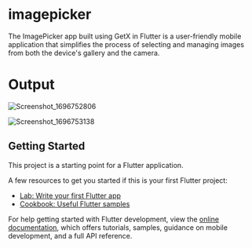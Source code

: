 # imagepicker

The ImagePicker app built using GetX in Flutter is a user-friendly mobile application that simplifies the process of selecting and managing images from both the device's gallery and the camera.

# Output

![Screenshot_1696752806](https://github.com/FlutterDevSangee/ImagePicker/assets/130139011/29f40488-6a3b-404e-b0b6-529274bf4f57)

![Screenshot_1696753138](https://github.com/FlutterDevSangee/ImagePicker/assets/130139011/6e19c587-d9f5-477c-b17d-016e0d633584)

## Getting Started

This project is a starting point for a Flutter application.

A few resources to get you started if this is your first Flutter project:

- [Lab: Write your first Flutter app](https://docs.flutter.dev/get-started/codelab)
- [Cookbook: Useful Flutter samples](https://docs.flutter.dev/cookbook)

For help getting started with Flutter development, view the
[online documentation](https://docs.flutter.dev/), which offers tutorials,
samples, guidance on mobile development, and a full API reference.

